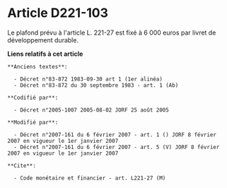 # Article D221-103

Le plafond prévu à l'article L. 221-27 est fixé à 6 000 euros par livret de développement durable.

**Liens relatifs à cet article**

	**Anciens textes**:

	  - Décret n°83-872 1983-09-30 art 1 (1er alinéa)
	  - Décret n°83-872 du 30 septembre 1983 - art. 1 (Ab)

	**Codifié par**:

	  - Décret n°2005-1007 2005-08-02 JORF 25 août 2005

	**Modifié par**:

	  - Décret n°2007-161 du 6 février 2007 - art. 1 () JORF 8 février 2007 en vigueur le 1er janvier 2007
	  - Décret n°2007-161 du 6 février 2007 - art. 5 (V) JORF 8 février 2007 en vigueur le 1er janvier 2007

	**Cite**:

	  - Code monétaire et financier - art. L221-27 (M)

